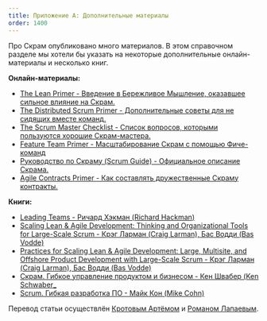 ```yaml
---
title: Приложение А: Дополнительные материалы
order: 1400
---
```


Про Скрам опубликовано много материалов. В этом справочном разделе мы хотели бы указать на некоторые дополнительные онлайн-материалы и несколько книг.

**Онлайн-материалы:**

* [The Lean Primer - Введение в Бережливое Мышление, оказавшее сильное влияние на Скрам.](http://www.leanprimer.com)
* [The Distributed Scrum Primer - Дополнительные советы для не сидящих вместе команд.](http://www.goodagile.com/distributedscrumprimer/)
* [The Scrum Master Checklist - Список вопросов, которыми пользуются хорошие Скрам-мастера.](http://www.scrummasterchecklist.org/)
* [Feature Team Primer - Масштабирование Скрам с помощью Фиче-команд](http://www.featureteams.org)
* [Руководство по Скраму (Scrum Guide) - Официальное описание Скрама.](http://www.scrumguides.org/)
* [Agile Contracts Primer - Как составлять дружественные Скраму контракты.](http://www.agilecontracts.org/)

**Книги:**

* [Leading Teams - Ричард Хэкман (Richard Hackman)](http://www.amazon.com/Leading-Teams-Setting-Stage-Performances/dp/1578513332)
* [Scaling Lean & Agile Development: Thinking and Organizational Tools for Large-Scale Scrum - Крэг Ларман (Craig Larman), Бас Водди (Bas Vodde)](http://www.amazon.com/Scaling-Lean-Agile-Development-Organizational/dp/0321480961)
* [Practices for Scaling Lean & Agile Development: Large, Multisite, and Offshore Product Development with Large-Scale Scrum - Крэг Ларман (Craig Larman), Бас Водди (Bas Vodde)](http://www.amazon.com/Practices-Scaling-Lean-Agile-Development/dp/0321636406)
* [Скрам. Гибкое управление продуктом и бизнесом - Кен Швабер (Ken Schwaber_](http://www.amazon.com/Agile-Project-Management-Developer-Practices/dp/073561993X)
* [Scrum. Гибкая разработка ПО - Майк Кон (Mike Cohn)](http://www.amazon.com/Succeeding-Agile-Software-Development-Using/dp/0321579364)

Перевод статьи осуществлён [Кротовым Артёмом](https://www.facebook.com/artem.v.krotov) и [Романом Лапаевым](https://www.linkedin.com/in/romanlapaev).

